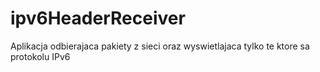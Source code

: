 # ipv6HeaderReceiver
Aplikacja odbierajaca pakiety z sieci oraz wyswietlajaca tylko te ktore sa protokolu IPv6
